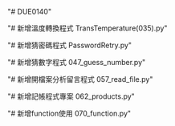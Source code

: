 "# DUE0140" 

"# 新增溫度轉換程式 TransTemperature(035).py"

"# 新增猜密碼程式 PasswordRetry.py"

"# 新增猜數字程式 047_guess_number.py"

"# 新增開檔案分析留言程式 057_read_file.py"

"# 新增記帳程式專案 062_products.py"

"# 新增function使用 070_function.py"
